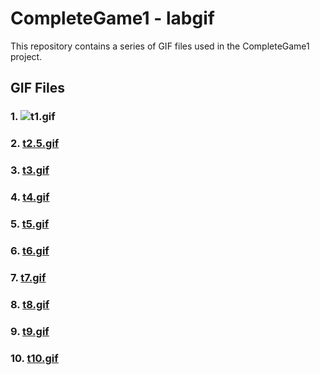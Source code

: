 # CompleteGame1 - labgif

This repository contains a series of GIF files used in the CompleteGame1 project.

## GIF Files

### 1. ![t1.gif](./labgif/t1.gif)
<!-- Description of `t1.gif`. -->

### 2. [t2.5.gif](./labgif/t2.5.gif)
<!-- Description of `t2.5.gif`. -->

### 3. [t3.gif](./labgif/t3.gif)
<!-- Description of `t3.gif`. -->

### 4. [t4.gif](./labgif/t4.gif)
<!-- Description of `t4.gif`. -->

### 5. [t5.gif](./labgif/t5.gif)
<!-- Description of `t5.gif`. -->

### 6. [t6.gif](./labgif/t6.gif)
<!-- Description of `t6.gif`. -->

### 7. [t7.gif](./labgif/t7.gif)
<!-- Description of `t7.gif`. -->

### 8. [t8.gif](./labgif/t8.gif)
<!-- Description of `t8.gif`. -->

### 9. [t9.gif](./labgif/t9.gif)
<!-- Description of `t9.gif`. -->

### 10. [t10.gif](./labgif/t10.gif)
<!-- Description of `t10.gif`. -->

<!-- Each GIF file can be accessed by clicking on the links above. These files are part of the assets used in the labgif feature of the game.  -->
